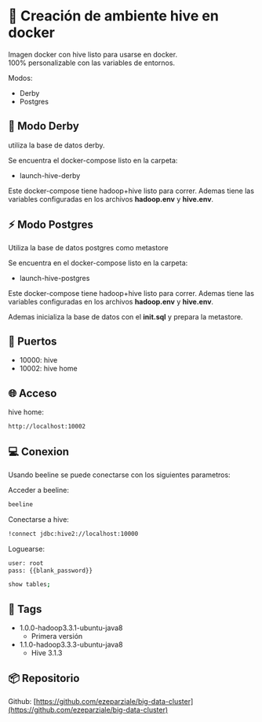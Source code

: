 # :honeybee: Creación de ambiente hive en docker

Imagen docker con hive listo para usarse en docker.  
100% personalizable con las variables de entornos.

Modos:

* Derby
* Postgres

## :rocket: Modo Derby

utiliza la base de datos derby.

Se encuentra el docker-compose listo en la carpeta:

* launch-hive-derby

Este docker-compose tiene hadoop+hive listo para correr. Ademas tiene las variables configuradas en los archivos **hadoop.env** y **hive.env**.

## :zap: Modo Postgres

Utiliza la base de datos postgres como metastore

Se encuentra en el docker-compose listo en la carpeta:

* launch-hive-postgres

Este docker-compose tiene hadoop+hive listo para correr. Ademas tiene las variables configuradas en los archivos **hadoop.env** y **hive.env**.

Ademas inicializa la base de datos con el **init.sql** y prepara la metastore.

## :station: Puertos

* 10000: hive
* 10002: hive home

## :globe_with_meridians: Acceso

hive home:

```html
http://localhost:10002
```

## :computer: Conexion

Usando beeline se puede conectarse con los siguientes parametros:

Acceder a beeline:

```bash
beeline
```

Conectarse a hive:

```bash
!connect jdbc:hive2://localhost:10000
```

Loguearse:

```bash
user: root
pass: {{blank_password}}
```

```bash
show tables;
```

## :bookmark: Tags

* 1.0.0-hadoop3.3.1-ubuntu-java8
  * Primera versión  
* 1.1.0-hadoop3.3.3-ubuntu-java8
  * Hive 3.1.3
  
## :package: Repositorio

Github: [https://github.com/ezeparziale/big-data-cluster](https://github.com/ezeparziale/big-data-cluster)
